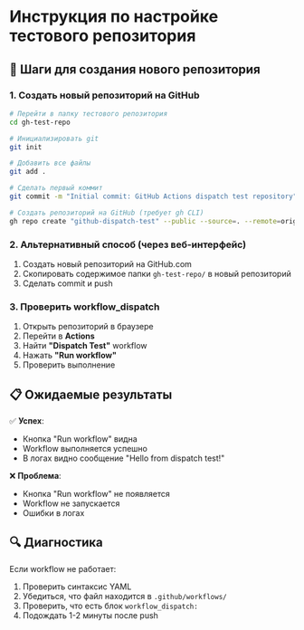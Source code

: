 # Инструкция по настройке тестового репозитория

## 🚀 Шаги для создания нового репозитория

### 1. Создать новый репозиторий на GitHub
```bash
# Перейти в папку тестового репозитория
cd gh-test-repo

# Инициализировать git
git init

# Добавить все файлы
git add .

# Сделать первый коммит
git commit -m "Initial commit: GitHub Actions dispatch test repository"

# Создать репозиторий на GitHub (требует gh CLI)
gh repo create "github-dispatch-test" --public --source=. --remote=origin --push
```

### 2. Альтернативный способ (через веб-интерфейс)
1. Создать новый репозиторий на GitHub.com
2. Скопировать содержимое папки `gh-test-repo/` в новый репозиторий
3. Сделать commit и push

### 3. Проверить workflow_dispatch
1. Открыть репозиторий в браузере
2. Перейти в **Actions**
3. Найти **"Dispatch Test"** workflow
4. Нажать **"Run workflow"**
5. Проверить выполнение

## 📋 Ожидаемые результаты

✅ **Успех**: 
- Кнопка "Run workflow" видна
- Workflow выполняется успешно
- В логах видно сообщение "Hello from dispatch test!"

❌ **Проблема**:
- Кнопка "Run workflow" не появляется
- Workflow не запускается
- Ошибки в логах

## 🔍 Диагностика

Если workflow не работает:
1. Проверить синтаксис YAML
2. Убедиться, что файл находится в `.github/workflows/`
3. Проверить, что есть блок `workflow_dispatch:`
4. Подождать 1-2 минуты после push
